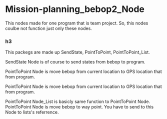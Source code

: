 # Mission-planning_bebop2_Node
This nodes made for one program that is team project. So, this nodes coulbe not function just only these nodes. 

### h3
This packegs are made up SendState, PointToPoint, PointToPoint_List.

SendState Node is of course to send states from bebop to program.

PointToPoint Node is move bebop from current location to GPS location that from program.

PointToPoint Node is move bebop from current location to GPS location that from program.

PointToPoint Node_List is basicly same function to PointToPoint Node. 
PointToPoint Node is move bebop to way point. 
You have to send to this Node to lists's referrence.

